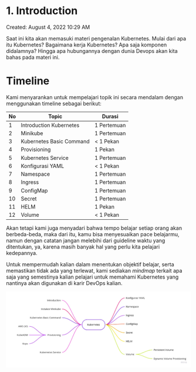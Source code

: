 # 1. Introduction

Created: August 4, 2022 10:29 AM

Saat ini kita akan memasuki materi pengenalan Kubernetes. Mulai dari apa itu Kubernetes? Bagaimana kerja Kubernetes? Apa saja komponen didalamnya? Hingga apa hubungannya dengan dunia Devops akan kita bahas pada materi ini.

# **Timeline**

Kami menyarankan untuk mempelajari topik ini secara mendalam dengan menggunakan timeline sebagai berikut:

|No |Topic                             |Durasi     |
|---|----------------------------------|-----------|
|1  |Introduction Kubernetes           |1 Pertemuan|
|2  |Minikube                          |1 Pertemuan|
|3  |Kubernetes Basic Command          |< 1 Pekan  |
|4  |Provisioning                      |1 Pekan    |
|5  |Kubernetes Service                |1 Pertemuan|
|6  |Konfigurasi YAML                  |< 1 Pekan  |
|7  |Namespace                         |1 Pertemuan|
|8  |Ingress                           |1 Pertemuan|
|9  |ConfigMap                         |1 Pertemuan|
|10 |Secret                            |1 Pertemuan|
|11 |HELM                              |1 Pekan    |
|12 |Volume                            |< 1 Pekan  |

Akan tetapi kami juga menyadari bahwa tempo belajar setiap orang akan berbeda-beda, maka dari itu, kamu bisa menyesuaikan pace belajarmu, namun dengan catatan jangan melebihi dari guideline waktu yang ditentukan, ya, karena masih banyak hal yang perlu kita pelajari kedepannya.

Untuk mempermudah kalian dalam menentukan objektif belajar, serta memastikan tidak ada yang terlewat, kami sediakan *mindmap* terkait apa saja yang semestinya kalian pelajari untuk memahami Kubernetes yang nantinya akan digunakan di karir DevOps kalian.

![DO -  Kubernetes Mindmap.jpg](1%20Introduction%200a4ae1998f5645f1b5cd9ddc3c67d4ce/DO_-__Kubernetes_Mindmap.jpg)